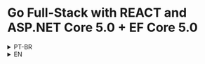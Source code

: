 # Go Full-Stack with REACT and ASP.NET Core 5.0 + EF Core 5.0

<details>
<summary>PT-BR</summary>
Seja muito bem-vindo à criação de uma Aplicação Web utilizando Tecnologia API RESTful com o ASP.NET Core 5 e Entity Framework Core 5 e como Front-End REACT.

*Utilizando Visual Studio Code*

- Veja nossos módulos do Curso:

REACT - Introdução

ASP.NET Core 5 - Introdução

EF Core - Integração

REACT - Axios e Layout

.NET Core 5 - Múltiplas Camadas

REACT - Organização e Rotas

Como dito acima, neste curso, você aprenderá a criar uma API RESTful com o ASP.NET Core, que é bem diferente de uma API da web normal. Você chegará lá aprendendo sobre os principais tópicos, como interagir corretamente com sua API usando os métodos HTTP corretos e códigos de status e métodos de segurança, validação, recursos comuns como modelagem de dados e suporte a HATEOAS e versionamento.

Aprenderá também a trabalhar com multi-camadas utilizando aplicação .net core no vs code, além é claro de aprender a trabalhar com Entity Framework Core nessas 3 camadas.

Por fim ou entre cada uma das ações criadas pelo lado do servidor, também criaremos do lado do cliente uma aplicação utilizando a Incrível Tecnologia REACT integrando assim, lado do Cliente e lado do Servidor. Também teremos a implementação do REDUX (Caso seja vontade dos Alunos), para deixar todos os alunos extremamente prontos para o mercado com essa tecnologia.

No final deste curso, você poderá criar uma API com nível 3 de maturidade, que é o nível mais alto possível para APIs.

Antes de começar, verifique se você já está familiarizado com o C# e html, css e Javascript, conhecimentos básicos de SQL também seria interessante.

Espero que você se junte a mim e estou ansioso para ajudá-lo em sua jornada de aprendizado aqui na UDEMY.

O que você aprenderá
Introdução ao ASP .NET Core 5
Introdução REACT
Implementar RESTful API
Características e Conceitos Essenciais .NET Core Web API
Introdução ao Entity Framework Core 5
Criar Backend e Frontend em várias Camadas
e Muito Mais!
Há algum requisito ou pré-requisito para o curso?
Conhecimento básico de html, css e javascript
Conhecimento básico em C#
Conhecimento básico de banco de dados
Conhecimento em POO
Computador Windows, Linux ou Mac
Para quem é este curso:
Que queiram a criar Web API para sistemas Web e Mobile utilizando .NET Core
Que queiram migrar um projeto em .NET Webforms, Razor MVC ou Web API 2.
Que queiram entender como rodar .NET Core sobre Mac, Windows ou Linux.
Que queiram entender como desenvolver sistemas em camadas com .NET Core com VS Code.
Que queiram aprender a trabalhar com REACT integrado à uma We Application .NET Core

API - https://proactivity.azurewebsites.net/swagger/index.html
</details>

<details>
<summary>EN</summary>

Welcome to the creation of a Web Application using RESTful API Technology with ASP.NET Core 5 and Entity Framework Core 5 and as Front-End REACT.

As stated above, in this course, you will learn how to create a RESTful API with ASP.NET Core, which is quite different from a normal web API. You'll get there by learning about key topics like how to properly interact with your API using the right HTTP methods and status codes and security methods, validation, common features like data modeling and HATEOAS and versioning support.

You will also learn to work with multi-layers using .net core application in vs code, and of course learn to work with Entity Framework Core in these 3 layers.

Finally, or between each of the actions created by the server side, we will also create an application on the client side using the Incredible REACT Technology, thus integrating the Client and Server sides. We will also have the implementation of REDUX (If the Students will), to make all students extremely ready for the market with this technology.

By the end of this course, you will be able to create an API with maturity level 3, which is the highest possible level for APIs.

Before starting, make sure you are already familiar with C# and html, css and Javascript, basic knowledge of SQL would also be interesting.

I hope you will join me and I look forward to helping you on your learning journey here at UDEMY.

O que você aprenderá
Introdução ao ASP .NET Core 5
Introdução REACT
Implementar RESTful API
Características e Conceitos Essenciais .NET Core Web API
Introdução ao Entity Framework Core 5
Criar Backend e Frontend em várias Camadas
e Muito Mais!
Há algum requisito ou pré-requisito para o curso?
Conhecimento básico de html, css e javascript
Conhecimento básico em C#
Conhecimento básico de banco de dados
Conhecimento em POO
Computador Windows, Linux ou Mac

API - https://proactivity.azurewebsites.net/swagger/index.html
</details>